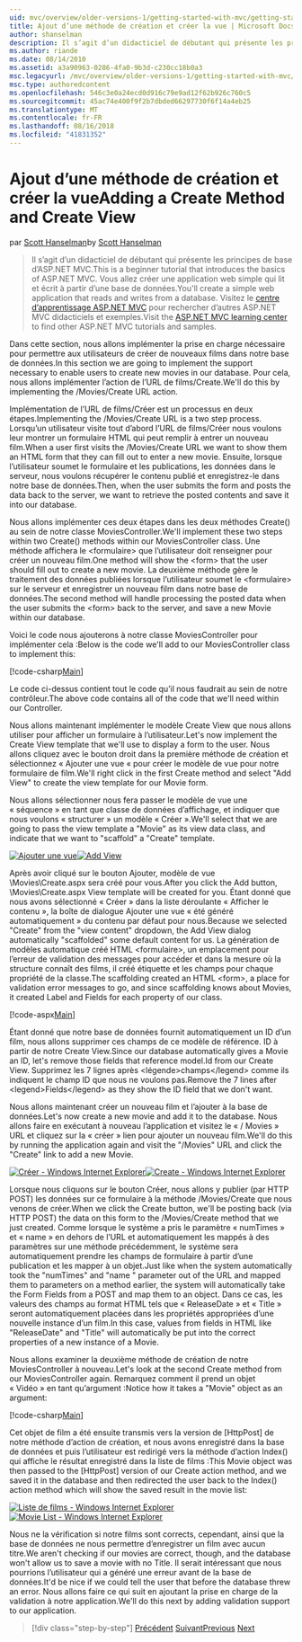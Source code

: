 ```yaml
---
uid: mvc/overview/older-versions-1/getting-started-with-mvc/getting-started-with-mvc-part6
title: Ajout d’une méthode de création et créer la vue | Microsoft Docs
author: shanselman
description: Il s’agit d’un didacticiel de débutant qui présente les principes de base d’ASP.NET MVC. Créer une application web simple qui lit et écrit à partir d’une base de données.
ms.author: riande
ms.date: 08/14/2010
ms.assetid: a3a90963-0286-4fa0-9b3d-c230cc18b0a3
msc.legacyurl: /mvc/overview/older-versions-1/getting-started-with-mvc/getting-started-with-mvc-part6
msc.type: authoredcontent
ms.openlocfilehash: 546c3e0a24ecd0d916c79e9ad12f62b926c760c5
ms.sourcegitcommit: 45ac74e400f9f2b7dbded66297730f6f14a4eb25
ms.translationtype: MT
ms.contentlocale: fr-FR
ms.lasthandoff: 08/16/2018
ms.locfileid: "41831352"
---
```

<a name="adding-a-create-method-and-create-view"></a><span data-ttu-id="57460-104">Ajout d’une méthode de création et créer la vue</span><span class="sxs-lookup"><span data-stu-id="57460-104">Adding a Create Method and Create View</span></span>
====================
<span data-ttu-id="57460-105">par [Scott Hanselman](https://github.com/shanselman)</span><span class="sxs-lookup"><span data-stu-id="57460-105">by [Scott Hanselman](https://github.com/shanselman)</span></span>

> <span data-ttu-id="57460-106">Il s’agit d’un didacticiel de débutant qui présente les principes de base d’ASP.NET MVC.</span><span class="sxs-lookup"><span data-stu-id="57460-106">This is a beginner tutorial that introduces the basics of ASP.NET MVC.</span></span> <span data-ttu-id="57460-107">Vous allez créer une application web simple qui lit et écrit à partir d’une base de données.</span><span class="sxs-lookup"><span data-stu-id="57460-107">You'll create a simple web application that reads and writes from a database.</span></span> <span data-ttu-id="57460-108">Visitez le [centre d’apprentissage ASP.NET MVC](../../../index.md) pour rechercher d’autres ASP.NET MVC didacticiels et exemples.</span><span class="sxs-lookup"><span data-stu-id="57460-108">Visit the [ASP.NET MVC learning center](../../../index.md) to find other ASP.NET MVC tutorials and samples.</span></span>


<span data-ttu-id="57460-109">Dans cette section, nous allons implémenter la prise en charge nécessaire pour permettre aux utilisateurs de créer de nouveaux films dans notre base de données.</span><span class="sxs-lookup"><span data-stu-id="57460-109">In this section we are going to implement the support necessary to enable users to create new movies in our database.</span></span> <span data-ttu-id="57460-110">Pour cela, nous allons implémenter l’action de l’URL de films/Create.</span><span class="sxs-lookup"><span data-stu-id="57460-110">We'll do this by implementing the /Movies/Create URL action.</span></span>

<span data-ttu-id="57460-111">Implémentation de l’URL de films/Créer est un processus en deux étapes.</span><span class="sxs-lookup"><span data-stu-id="57460-111">Implementing the /Movies/Create URL is a two step process.</span></span> <span data-ttu-id="57460-112">Lorsqu’un utilisateur visite tout d’abord l’URL de films/Créer nous voulons leur montrer un formulaire HTML qui peut remplir à entrer un nouveau film.</span><span class="sxs-lookup"><span data-stu-id="57460-112">When a user first visits the /Movies/Create URL we want to show them an HTML form that they can fill out to enter a new movie.</span></span> <span data-ttu-id="57460-113">Ensuite, lorsque l’utilisateur soumet le formulaire et les publications, les données dans le serveur, nous voulons récupérer le contenu publié et enregistrez-le dans notre base de données.</span><span class="sxs-lookup"><span data-stu-id="57460-113">Then, when the user submits the form and posts the data back to the server, we want to retrieve the posted contents and save it into our database.</span></span>

<span data-ttu-id="57460-114">Nous allons implémenter ces deux étapes dans les deux méthodes Create() au sein de notre classe MoviesController.</span><span class="sxs-lookup"><span data-stu-id="57460-114">We'll implement these two steps within two Create() methods within our MoviesController class.</span></span> <span data-ttu-id="57460-115">Une méthode affichera le &lt;formulaire&gt; que l’utilisateur doit renseigner pour créer un nouveau film.</span><span class="sxs-lookup"><span data-stu-id="57460-115">One method will show the &lt;form&gt; that the user should fill out to create a new movie.</span></span> <span data-ttu-id="57460-116">La deuxième méthode gère le traitement des données publiées lorsque l’utilisateur soumet le &lt;formulaire&gt; sur le serveur et enregistrer un nouveau film dans notre base de données.</span><span class="sxs-lookup"><span data-stu-id="57460-116">The second method will handle processing the posted data when the user submits the &lt;form&gt; back to the server, and save a new Movie within our database.</span></span>

<span data-ttu-id="57460-117">Voici le code nous ajouterons à notre classe MoviesController pour implémenter cela :</span><span class="sxs-lookup"><span data-stu-id="57460-117">Below is the code we'll add to our MoviesController class to implement this:</span></span>

[!code-csharp[Main](getting-started-with-mvc-part6/samples/sample1.cs)]

<span data-ttu-id="57460-118">Le code ci-dessus contient tout le code qu’il nous faudrait au sein de notre contrôleur.</span><span class="sxs-lookup"><span data-stu-id="57460-118">The above code contains all of the code that we'll need within our Controller.</span></span>

<span data-ttu-id="57460-119">Nous allons maintenant implémenter le modèle Create View que nous allons utiliser pour afficher un formulaire à l’utilisateur.</span><span class="sxs-lookup"><span data-stu-id="57460-119">Let's now implement the Create View template that we'll use to display a form to the user.</span></span> <span data-ttu-id="57460-120">Nous allons cliquez avec le bouton droit dans la première méthode de création et sélectionnez « Ajouter une vue « pour créer le modèle de vue pour notre formulaire de film.</span><span class="sxs-lookup"><span data-stu-id="57460-120">We'll right click in the first Create method and select "Add View" to create the view template for our Movie form.</span></span>

<span data-ttu-id="57460-121">Nous allons sélectionner nous fera passer le modèle de vue une « séquence » en tant que classe de données d’affichage, et indiquer que nous voulons « structurer » un modèle « Créer ».</span><span class="sxs-lookup"><span data-stu-id="57460-121">We'll select that we are going to pass the view template a "Movie" as its view data class, and indicate that we want to "scaffold" a "Create" template.</span></span>

<span data-ttu-id="57460-122">[![Ajouter une vue](getting-started-with-mvc-part6/_static/image2.png)](getting-started-with-mvc-part6/_static/image1.png)</span><span class="sxs-lookup"><span data-stu-id="57460-122">[![Add View](getting-started-with-mvc-part6/_static/image2.png)](getting-started-with-mvc-part6/_static/image1.png)</span></span>

<span data-ttu-id="57460-123">Après avoir cliqué sur le bouton Ajouter, modèle de vue \Movies\Create.aspx sera créé pour vous.</span><span class="sxs-lookup"><span data-stu-id="57460-123">After you click the Add button, \Movies\Create.aspx View template will be created for you.</span></span> <span data-ttu-id="57460-124">Étant donné que nous avons sélectionné « Créer » dans la liste déroulante « Afficher le contenu », la boîte de dialogue Ajouter une vue « été généré automatiquement » du contenu par défaut pour nous.</span><span class="sxs-lookup"><span data-stu-id="57460-124">Because we selected "Create" from the "view content" dropdown, the Add View dialog automatically "scaffolded" some default content for us.</span></span> <span data-ttu-id="57460-125">La génération de modèles automatique créé HTML &lt;formulaire&gt;, un emplacement pour l’erreur de validation des messages pour accéder et dans la mesure où la structure connaît des films, il créé étiquette et les champs pour chaque propriété de la classe.</span><span class="sxs-lookup"><span data-stu-id="57460-125">The scaffolding created an HTML &lt;form&gt;, a place for validation error messages to go, and since scaffolding knows about Movies, it created Label and Fields for each property of our class.</span></span>

[!code-aspx[Main](getting-started-with-mvc-part6/samples/sample2.aspx)]

<span data-ttu-id="57460-126">Étant donné que notre base de données fournit automatiquement un ID d’un film, nous allons supprimer ces champs de ce modèle de référence. ID à partir de notre Create View.</span><span class="sxs-lookup"><span data-stu-id="57460-126">Since our database automatically gives a Movie an ID, let's remove those fields that reference model.Id from our Create View.</span></span> <span data-ttu-id="57460-127">Supprimez les 7 lignes après &lt;légende&gt;champs&lt;/legend&gt; comme ils indiquent le champ ID que nous ne voulons pas.</span><span class="sxs-lookup"><span data-stu-id="57460-127">Remove the 7 lines after &lt;legend&gt;Fields&lt;/legend&gt; as they show the ID field that we don't want.</span></span>

<span data-ttu-id="57460-128">Nous allons maintenant créer un nouveau film et l’ajouter à la base de données.</span><span class="sxs-lookup"><span data-stu-id="57460-128">Let's now create a new movie and add it to the database.</span></span> <span data-ttu-id="57460-129">Nous allons faire en exécutant à nouveau l’application et visitez le « / Movies » URL et cliquez sur la « créer » lien pour ajouter un nouveau film.</span><span class="sxs-lookup"><span data-stu-id="57460-129">We'll do this by running the application again and visit the "/Movies" URL and click the "Create" link to add a new Movie.</span></span>

<span data-ttu-id="57460-130">[![Créer - Windows Internet Explorer](getting-started-with-mvc-part6/_static/image4.png)](getting-started-with-mvc-part6/_static/image3.png)</span><span class="sxs-lookup"><span data-stu-id="57460-130">[![Create - Windows Internet Explorer](getting-started-with-mvc-part6/_static/image4.png)](getting-started-with-mvc-part6/_static/image3.png)</span></span>

<span data-ttu-id="57460-131">Lorsque nous cliquons sur le bouton Créer, nous allons y publier (par HTTP POST) les données sur ce formulaire à la méthode /Movies/Create que nous venons de créer.</span><span class="sxs-lookup"><span data-stu-id="57460-131">When we click the Create button, we'll be posting back (via HTTP POST) the data on this form to the /Movies/Create method that we just created.</span></span> <span data-ttu-id="57460-132">Comme lorsque le système a pris le paramètre « numTimes » et « name » en dehors de l’URL et automatiquement les mappés à des paramètres sur une méthode précédemment, le système sera automatiquement prendre les champs de formulaire à partir d’une publication et les mapper à un objet.</span><span class="sxs-lookup"><span data-stu-id="57460-132">Just like when the system automatically took the "numTimes" and "name " parameter out of the URL and mapped them to parameters on a method earlier, the system will automatically take the Form Fields from a POST and map them to an object.</span></span> <span data-ttu-id="57460-133">Dans ce cas, les valeurs des champs au format HTML tels que « ReleaseDate » et « Title » seront automatiquement placées dans les propriétés appropriées d’une nouvelle instance d’un film.</span><span class="sxs-lookup"><span data-stu-id="57460-133">In this case, values from fields in HTML like "ReleaseDate" and "Title" will automatically be put into the correct properties of a new instance of a Movie.</span></span>

<span data-ttu-id="57460-134">Nous allons examiner la deuxième méthode de création de notre MoviesController à nouveau.</span><span class="sxs-lookup"><span data-stu-id="57460-134">Let's look at the second Create method from our MoviesController again.</span></span> <span data-ttu-id="57460-135">Remarquez comment il prend un objet « Vidéo » en tant qu’argument :</span><span class="sxs-lookup"><span data-stu-id="57460-135">Notice how it takes a "Movie" object as an argument:</span></span>

[!code-csharp[Main](getting-started-with-mvc-part6/samples/sample3.cs)]

<span data-ttu-id="57460-136">Cet objet de film a été ensuite transmis vers la version de [HttpPost] de notre méthode d’action de création, et nous avons enregistré dans la base de données et puis l’utilisateur est redirigé vers la méthode d’action Index() qui affiche le résultat enregistré dans la liste de films :</span><span class="sxs-lookup"><span data-stu-id="57460-136">This Movie object was then passed to the [HttpPost] version of our Create action method, and we saved it in the database and then redirected the user back to the Index() action method which will show the saved result in the movie list:</span></span>

<span data-ttu-id="57460-137">[![Liste de films - Windows Internet Explorer](getting-started-with-mvc-part6/_static/image6.png)](getting-started-with-mvc-part6/_static/image5.png)</span><span class="sxs-lookup"><span data-stu-id="57460-137">[![Movie List - Windows Internet Explorer](getting-started-with-mvc-part6/_static/image6.png)](getting-started-with-mvc-part6/_static/image5.png)</span></span>

<span data-ttu-id="57460-138">Nous ne la vérification si notre films sont corrects, cependant, ainsi que la base de données ne nous permettre d’enregistrer un film avec aucun titre.</span><span class="sxs-lookup"><span data-stu-id="57460-138">We aren't checking if our movies are correct, though, and the database won't allow us to save a movie with no Title.</span></span> <span data-ttu-id="57460-139">Il serait intéressant que nous pourrions l’utilisateur qui a généré une erreur avant de la base de données.</span><span class="sxs-lookup"><span data-stu-id="57460-139">It'd be nice if we could tell the user that before the database threw an error.</span></span> <span data-ttu-id="57460-140">Nous allons faire ce qui suit en ajoutant la prise en charge de la validation à notre application.</span><span class="sxs-lookup"><span data-stu-id="57460-140">We'll do this next by adding validation support to our application.</span></span>

> [!div class="step-by-step"]
> <span data-ttu-id="57460-141">[Précédent](getting-started-with-mvc-part5.md)
> [Suivant](getting-started-with-mvc-part7.md)</span><span class="sxs-lookup"><span data-stu-id="57460-141">[Previous](getting-started-with-mvc-part5.md)
[Next](getting-started-with-mvc-part7.md)</span></span>
